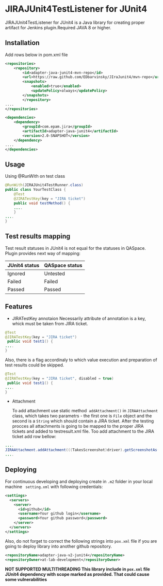 # JIRAJUnit4TestListener for JUnit4

JIRAJUnit4TestListener for JUnit4 is a Java library for creating proper artifact for Jenkins plugin.Required JAVA 8 or higher.

## Installation
Add rows below in pom.xml file
```xml
<repositories>
    <repository>
        <id>adapter-java-junit4-mvn-repo</id>
        <url>https://raw.github.com/EDbarvinsky/JIraJunit4/mvn-repo</url>
        <snapshots>
            <enabled>true</enabled>
            <updatePolicy>always</updatePolicy>
        </snapshots>
        </repository>
....
</repositories>
```
```xml
<dependencies>
    <dependency>
        <groupId>com.epam.jira</groupId>
        <artifactId>adapter-java-junit4</artifactId>
        <version>2.0-SNAPSHOT</version>
    </dependency>
....
</dependencies>
```
## Usage
Using @RunWith on test class
```java
@RunWith(JIRAJUnit4TestRunner.class)
public class YourTestClass {
    @Test
    @JIRATestKey(key = "JIRA ticket")
    public void testMethod() {
    ....
    }
....
}
```
## Test results mapping
Test result statuses in JUnit4 is not equal for the statuses in QASpace. 
Plugin provides next way of mapping:

| JUnit4 status | QASpace status |
| ------------- | ------------- |
| Ignored  | Untested  |
| Failed  | Failed |
| Passed  | Passed  |


## Features
+ JIRATestKey annotaion
    Necessarily attribute of annotation is a key, whick must be taken from JIRA ticket.
```java
@Test
@JIRATestKey(key = "JIRA ticket")
 public void test1() {
....
}
```
   Also, there is a flag accordinaly to which value execution and preparation of test results could be skipped.

```java
@Test
@JIRATestKey(key = "JIRA ticket", disabled = true)
 public void test1() {
....
}
```
+ Attachment

   To add attachment use static method``` addAttachment()``` in ```JIRAAttachment``` class, which takes two parametrs - the first one is ```File``` object and the second is a ```String``` which should contain a JIRA ticket. After the testing procces all attachments is going to be mapped to the proper JIRA tickets and added to testresult.xml file.
    Too add attachment to the JIRA ticket add row bellow:
```java
....
JIRAAttachment.addAttachment(((TakesScreenshot)driver).getScreenshotAs(OutputType.FILE), "test1");
....
```
## Deploying
For continuous developing and deploying create in ```.m2```  folder in your local machine ``` setting.xml```  with following credentials:
```xml
<settings>
  <servers>
    <server>
      <id>github</id>
      <username>Your github login</username>
      <password>Your github password</password>
    </server>
  </servers>
</settings>
```
Also, do not forget to correct the following strings into ```pox.xml``` file if you are going to deploy library into another github repository.
```xml
<repositoryName>adapter-java-v2-junit4</repositoryName>
<repositoryOwner>at-lab-development</repositoryOwner>
```
**NOT SUPPORTED MULTITHREADING
This library include in ```pox.xml``` file JUnit4 dependency with scope marked as provided. That could cause some vulnerabilities**
